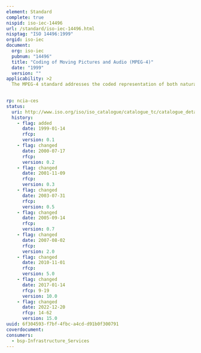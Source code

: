 ```yaml
---
element: Standard
complete: true
nispid: iso-iec-14496
url: /standard/iso-iec-14496.html
nisptag: "ISO 14496:1999"
orgid: iso-iec
document:
  org: iso-iec
  pubnum: "14496"
  title: "Coding of Moving Pictures and Audio (MPEG-4)"
  date: "1999"
  version: ""
applicability: >2
  The MPEG-4 standard addresses the coded representation of both natural and synthetic (computer-generated) audio and visual objects. MPEG 4 Systems was developed to provide the necessary facilities for specifying how such objects can be composed together in a MPEG-4 terminal to form complete scenes, as well as how they should be multiplexed for transmission or storage. The term terminal is used here in a generic sense, and of course includes computer programs hosted on general purpose computers.  The fundamental difference to MEG-1 and MPEG-2 systems is that MPEG-4 addresses the coded representation of audiovisual objects, both natural and synthetic. As a result, the Systems layer must address how these objects are composed together to form a scene (composition information or scene description), as well as how a user may interact with such objects. In addition, the object-based architecture necessitates changes in the way audiovisual information is multiplexed. In particular, it has a very flexible multiplexing structure and does not specify a transport layer facility as MPEG-2 did.

  
rp: ncia-ces
status:
  uri: http://www.iso.org/iso/iso_catalogue/catalogue_tc/catalogue_detail.htm?csnumber=55688
  history: 
    - flag: added
      date: 1999-01-14
      rfcp: 
      version: 0.1
    - flag: changed
      date: 2000-07-17
      rfcp: 
      version: 0.2
    - flag: changed
      date: 2001-11-09
      rfcp: 
      version: 0.3
    - flag: changed
      date: 2003-07-31
      rfcp: 
      version: 0.5
    - flag: changed
      date: 2005-09-14
      rfcp: 
      version: 0.7
    - flag: changed
      date: 2007-08-02
      rfcp: 
      version: 2.0
    - flag: changed
      date: 2010-11-01
      rfcp: 
      version: 5.0
    - flag: changed
      date: 2017-01-14
      rfcp: 9-19
      version: 10.0
    - flag: changed
      date: 2022-12-20
      rfcp: 14-62
      version: 15.0
uuid: 6f304593-f7bf-4fbc-a4cd-d91b0f300791
coverdocument:
consumers:
  - bsp-Infrastructure_Services
---
```

